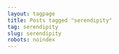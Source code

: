 ```yaml
---
layout: tagpage
title: Posts tagged "serendipity"
tag: serendipity
slug: serendipity
robots: noindex
---
```

